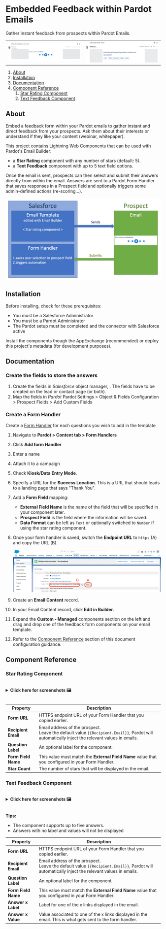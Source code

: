 # Embedded Feedback within Pardot Emails

Gather instant feedback from prospects within Pardot Emails.

<table>
   <tr>
      <td width="50%">
         <img src="gfx/starRating-email.png" alt="Star rating component in email"/>
      </td>
      <td>
         <img src="gfx/textFeedback-email.png" alt="Text feedback component in email"/>
      </td>
   </tr>
</table>

1. [About](#about)
1. [Installation](#installation)
1. [Documentation](#documentation)
1. [Component Reference](#component-reference)
   1. [Star Rating Component](#star-rating-component)
   1. [Text Feedback Component](#text-feedback-component)

## About

Embed a feedback form within your Pardot emails to gather instant and direct feedback from your prospects. Ask them about their interests or understand if they like your content (webinar, whitepaper).

This project contains Lightning Web Components that can be used with Pardot's Email Builder:

- a **Star Rating** component with any number of stars (default: 5).
- a **Text Feedback** component with up to 5 text field options.

Once the email is sent, prospects can then select and submit their answers directly from within the email. Answers are sent to a Pardot Form Handler that saves responses in a Prospect field and optionally triggers some admin-defined actions (re-scoring...).

![Architecture](gfx/architecture.jpg)

## Installation

Before installing, check for these prerequisites:

* You must be a Salesforce Administrator
* You must be a Pardot Administrator
* The Pardot setup must be completed and the connector with Salesforce active

Install the components though the AppExchange (recommended) or deploy this project's metadata (for development purposes).

## Documentation

### Create the fields to store the answers

1. Create the fields in *Salesforce* object manager, . The fields have to be created on the lead or contact page (or both).
1. Map the fields in *Pardot* Pardot Settings > Object & Fields Configuration > Prospect Fields > Add Custom Fields

### Create a Form Handler

Create a [Form Handler](https://help.salesforce.com/articleView?id=sf.pardot_form_handlers.htm&type=5) for each questions you wish to add in the template

1. Navigate to **Pardot > Content tab > Form Handlers**
2. Click **Add form Handler**
3. Enter a name
4. Attach it to a campaign
5. Check **Kiosk/Data Entry Mode**.
6. Specify a URL for the **Success Location**. This is a URL that should leads to a landing page that says "Thank You".
7. Add a **Form Field** mapping:
   - **External Field Name** is the name of the field that will be specified in your component later.
   - **Prospect Field** is the field where the information will be saved.
   - **Data Format** can be left as `Text` or optionally switched to `Number` if using the star rating component.

1. Once your form handler is saved, switch the **Endpoint URL** to `https` (A) and copy the URL (B).

   ![Form Handler](gfx/form-handler.png)

1. Create an **Email Content** record.
1. In your Email Content record, click **Edit in Builder**.
1. Expand the **Custom - Managed** components section on the left and drag and drop one of the feedback form components on your email template.
1. Refer to the [Component Reference](#component-reference) section of this document configuration guidance.

## Component Reference

### Star Rating Component

<br/>
<details><summary><b> Click here for screenshots 🖼</b></summary>
    <br/>
    <p><img src="gfx/starRating-email.png" alt="Star rating component in email"/></p>
    <p><img src="gfx/starRating-builder.png" alt="Star rating component in Email Builder"/></p>
</details>
<br/>

| Property            | Description                                                                                                                                       |
| ------------------- | ------------------------------------------------------------------------------------------------------------------------------------------------- |
| **Form URL**        | HTTPS endpoint URL of your Form Handler that you copied earlier.                                                                                  |
| **Recipient Email** | Email address of the prospect.<br/>Leave the default value `{{Recipient.Email}}`, Pardot will automatically inject the relevant values in emails. |
| **Question Label**  | An optional label for the component.                                                                                                              |
| **Form Field Name** | This value must match the **External Field Name** value that you configured in your Form Handler.                                                 |
| **Star Count**      | The number of stars that will be displayed in the email.                                                                                          |

### Text Feedback Component

<br/>
<details><summary><b> Click here for screenshots 🖼</b></summary>
    <br/>
    <p><img src="gfx/textFeedback-email.png" alt="Text feedback component in email"/></p>
    <p><img src="gfx/textFeedback-builder.png" alt="Text feedback component in Email Builder"/></p>
</details>
<br/>

**Tips:**

- The component supports up to five answers.
- Answers with no label and values will not be displayed

| Property            | Description                                                                                                                                       |
| ------------------- | ------------------------------------------------------------------------------------------------------------------------------------------------- |
| **Form URL**        | HTTPS endpoint URL of your Form Handler that you copied earlier.                                                                                  |
| **Recipient Email** | Email address of the prospect.<br/>Leave the default value `{{Recipient.Email}}`, Pardot will automatically inject the relevant values in emails. |
| **Question Label**  | An optional label for the component.                                                                                                              |
| **Form Field Name** | This value must match the **External Field Name** value that you configured in your Form Handler.                                                 |
| **Answer x Label**  | Label for one of the x links displayed in the email.                                                                                              |
| **Answer x Value**  | Value associated to one of the x links displayed in the email. This is what gets sent to the form handler.                                        |
